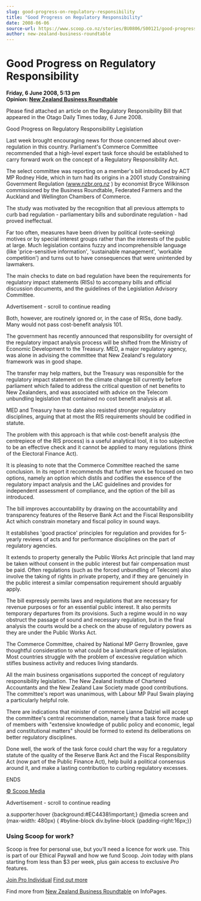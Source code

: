 ```yaml
---
slug: good-progress-on-regulatory-responsibility
title: "Good Progress on Regulatory Responsibility"
date: 2008-06-06
source-url: https://www.scoop.co.nz/stories/BU0806/S00121/good-progress-on-regulatory-responsibility.htm
author: new-zealand-business-roundtable
---
```

Good Progress on Regulatory Responsibility
==========================================

**Friday, 6 June 2008, 5:13 pm**  
**Opinion: [New Zealand Business Roundtable](https://info.scoop.co.nz/New_Zealand_Business_Roundtable)**

Please find attached an article on the Regulatory Responsibility Bill that appeared in the Otago Daily Times today, 6 June 2008.

Good Progress on Regulatory Responsibility Legislation

Last week brought encouraging news for those concerned about over-regulation in this country. Parliament's Commerce Committee recommended that a high-level expert task force should be established to carry forward work on the concept of a Regulatory Responsibility Act.

The select committee was reporting on a member's bill introduced by ACT MP Rodney Hide, which in turn had its origins in a 2001 study Constraining Government Regulation (www.nzbr.org.nz ) by economist Bryce Wilkinson commissioned by the Business Roundtable, Federated Farmers and the Auckland and Wellington Chambers of Commerce.

The study was motivated by the recognition that all previous attempts to curb bad regulation - parliamentary bills and subordinate regulation - had proved ineffectual.

Far too often, measures have been driven by political (vote-seeking) motives or by special interest groups rather than the interests of the public at large. Much legislation contains fuzzy and incomprehensible language (like 'price-sensitive information', 'sustainable management', 'workable competition') and turns out to have consequences that were unintended by lawmakers.

The main checks to date on bad regulation have been the requirements for regulatory impact statements (RISs) to accompany bills and official discussion documents, and the guidelines of the Legislation Advisory Committee.

Advertisement - scroll to continue reading





Both, however, are routinely ignored or, in the case of RISs, done badly. Many would not pass cost-benefit analysis 101.

The government has recently announced that responsibility for oversight of the regulatory impact analysis process will be shifted from the Ministry of Economic Development to the Treasury. MED, a major regulatory agency, was alone in advising the committee that New Zealand's regulatory framework was in good shape.

The transfer may help matters, but the Treasury was responsible for the regulatory impact statement on the climate change bill currently before parliament which failed to address the critical question of net benefits to New Zealanders, and was associated with advice on the Telecom unbundling legislation that contained no cost benefit analysis at all.

MED and Treasury have to date also resisted stronger regulatory disciplines, arguing that at most the RIS requirements should be codified in statute.

The problem with this approach is that while cost-benefit analysis (the centrepiece of the RIS process) is a useful analytical tool, it is too subjective to be an effective check and it cannot be applied to many regulations (think of the Electoral Finance Act).

It is pleasing to note that the Commerce Committee reached the same conclusion. In its report it recommends that further work be focused on two options, namely an option which distils and codifies the essence of the regulatory impact analysis and the LAC guidelines and provides for independent assessment of compliance, and the option of the bill as introduced.

The bill improves accountability by drawing on the accountability and transparency features of the Reserve Bank Act and the Fiscal Responsibility Act which constrain monetary and fiscal policy in sound ways.

It establishes 'good practice' principles for regulation and provides for 5-yearly reviews of acts and for performance disciplines on the part of regulatory agencies.

It extends to property generally the Public Works Act principle that land may be taken without consent in the public interest but fair compensation must be paid. Often regulations (such as the forced unbundling of Telecom) also involve the taking of rights in private property, and if they are genuinely in the public interest a similar compensation requirement should arguably apply.

The bill expressly permits laws and regulations that are necessary for revenue purposes or for an essential public interest. It also permits temporary departures from its provisions. Such a regime would in no way obstruct the passage of sound and necessary regulation, but in the final analysis the courts would be a check on the abuse of regulatory powers as they are under the Public Works Act.

The Commerce Committee, chaired by National MP Gerry Brownlee, gave thoughtful consideration to what could be a landmark piece of legislation. Most countries struggle with the problem of excessive regulation which stifles business activity and reduces living standards.

All the main business organisations supported the concept of regulatory responsibility legislation. The New Zealand Institute of Chartered Accountants and the New Zealand Law Society made good contributions. The committee's report was unanimous, with Labour MP Paul Swain playing a particularly helpful role.

There are indications that minister of commerce Lianne Dalziel will accept the committee's central recommendation, namely that a task force made up of members with "extensive knowledge of public policy and economic, legal and constitutional matters" should be formed to extend its deliberations on better regulatory disciplines.

Done well, the work of the task force could chart the way for a regulatory statute of the quality of the Reserve Bank Act and the Fiscal Responsibility Act (now part of the Public Finance Act), help build a political consensus around it, and make a lasting contribution to curbing regulatory excesses.

  
ENDS

  

[© Scoop Media](http://www.scoop.co.nz/about/terms.html)  

Advertisement - scroll to continue reading



a.supporter:hover {background:#EC4438!important;} @media screen and (max-width: 480px) { #byline-block div.byline-block {padding-right:16px;}}

### Using Scoop for work?

Scoop is free for personal use, but you’ll need a licence for work use. This is part of our Ethical Paywall and how we fund Scoop. Join today with plans starting from less than $3 per week, plus gain access to exclusive _Pro_ features.  
  
[Join Pro Individual](https://pro.scoop.co.nz/Individual/?from=ProIn24) [Find out more](https://pro.scoop.co.nz/using-scoop-for-work/?from=ProIn24)

Find more from [New Zealand Business Roundtable](https://info.scoop.co.nz/New_Zealand_Business_Roundtable) on InfoPages.